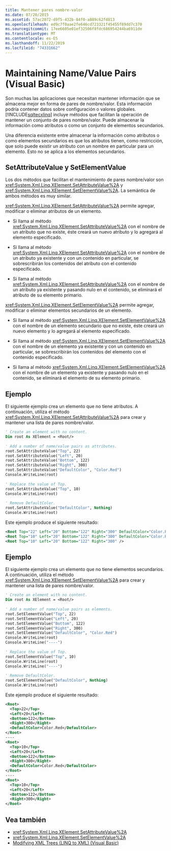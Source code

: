 ```yaml
---
title: Mantener pares nombre-valor
ms.date: 07/20/2015
ms.assetid: 57ac2072-d9f5-432b-84f0-a889c62fd813
ms.openlocfilehash: ed9c7f0aae2fe646cd723321f45455f89dd7c370
ms.sourcegitcommit: 17ee6605e01ef32506f8fdc686954244ba6911de
ms.translationtype: MT
ms.contentlocale: es-ES
ms.lasthandoff: 11/22/2019
ms.locfileid: "74331662"
---
```

# <a name="maintaining-namevalue-pairs-visual-basic"></a>Maintaining Name/Value Pairs (Visual Basic)
Son muchas las aplicaciones que necesitan mantener información que se almacena mejor en forma de pares de nombre/valor. Esta información podría contener datos sobre configuración o valores globales. [!INCLUDE[sqltecxlinq](~/includes/sqltecxlinq-md.md)] incluye métodos que facilitan la operación de mantener un conjunto de pares nombre/valor. Puede almacenar la información como atributos o como un conjunto de elementos secundarios.  
  
 Una diferencia existente entre almacenar la información como atributos o como elementos secundarios es que los atributos tienen, como restricción, que solo puede existir un atributo con un nombre en particular para un elemento. Esto no se aplica a los elementos secundarios.  
  
## <a name="setattributevalue-and-setelementvalue"></a>SetAttributeValue y SetElementValue  
 Los dos métodos que facilitan el mantenimiento de pares nombre/valor son <xref:System.Xml.Linq.XElement.SetAttributeValue%2A> y <xref:System.Xml.Linq.XElement.SetElementValue%2A>. La semántica de ambos métodos es muy similar.  
  
 <xref:System.Xml.Linq.XElement.SetAttributeValue%2A> permite agregar, modificar o eliminar atributos de un elemento.  
  
- Si llama al método <xref:System.Xml.Linq.XElement.SetAttributeValue%2A> con el nombre de un atributo que no existe, éste creará un nuevo atributo y lo agregará al elemento especificado.  
  
- Si llama al método <xref:System.Xml.Linq.XElement.SetAttributeValue%2A> con el nombre de un atributo ya existente y con un contenido en particular, se sobrescribirán los contenidos del atributo con el contenido especificado.  
  
- Si llama al método <xref:System.Xml.Linq.XElement.SetAttributeValue%2A> con el nombre de un atributo ya existente y pasando nulo en el contenido, se eliminará el atributo de su elemento primario.  
  
 <xref:System.Xml.Linq.XElement.SetElementValue%2A> permite agregar, modificar o eliminar elementos secundarios de un elemento.  
  
- Si llama al método <xref:System.Xml.Linq.XElement.SetElementValue%2A> con el nombre de un elemento secundario que no existe, éste creará un nuevo elemento y lo agregará al elemento especificado.  
  
- Si llama al método <xref:System.Xml.Linq.XElement.SetElementValue%2A> con el nombre de un elemento ya existente y con un contenido en particular, se sobrescribirán los contenidos del elemento con el contenido especificado.  
  
- Si llama al método <xref:System.Xml.Linq.XElement.SetElementValue%2A> con el nombre de un elemento ya existente y pasando nulo en el contenido, se eliminará el elemento de su elemento primario.  
  
## <a name="example"></a>Ejemplo  
 El siguiente ejemplo crea un elemento que no tiene atributos. A continuación, utiliza el método <xref:System.Xml.Linq.XElement.SetAttributeValue%2A> para crear y mantener una lista de pares nombre/valor.  
  
```vb  
' Create an element with no content.  
Dim root As XElement = <Root/>  
  
' Add a number of name/value pairs as attributes.  
root.SetAttributeValue("Top", 22)  
root.SetAttributeValue("Left", 20)  
root.SetAttributeValue("Bottom", 122)  
root.SetAttributeValue("Right", 300)  
root.SetAttributeValue("DefaultColor", "Color.Red")  
Console.WriteLine(root)  
  
' Replace the value of Top.  
root.SetAttributeValue("Top", 10)  
Console.WriteLine(root)  
  
' Remove DefaultColor.  
root.SetAttributeValue("DefaultColor", Nothing)  
Console.WriteLine(root)  
```  
  
 Este ejemplo produce el siguiente resultado:  
  
```xml  
<Root Top="22" Left="20" Bottom="122" Right="300" DefaultColor="Color.Red" />  
<Root Top="10" Left="20" Bottom="122" Right="300" DefaultColor="Color.Red" />  
<Root Top="10" Left="20" Bottom="122" Right="300" />  
```  
  
## <a name="example"></a>Ejemplo  
 El siguiente ejemplo crea un elemento que no tiene elementos secundarios. A continuación, utiliza el método <xref:System.Xml.Linq.XElement.SetElementValue%2A> para crear y mantener una lista de pares nombre/valor.  
  
```vb  
' Create an element with no content.  
Dim root As XElement = <Root/>  
  
' Add a number of name/value pairs as elements.  
root.SetElementValue("Top", 22)  
root.SetElementValue("Left", 20)  
root.SetElementValue("Bottom", 122)  
root.SetElementValue("Right", 300)  
root.SetElementValue("DefaultColor", "Color.Red")  
Console.WriteLine(root)  
Console.WriteLine("----")  
  
' Replace the value of Top.  
root.SetElementValue("Top", 10)  
Console.WriteLine(root)  
Console.WriteLine("----")  
  
' Remove DefaultColor.  
root.SetElementValue("DefaultColor", Nothing)  
Console.WriteLine(root)  
```  
  
 Este ejemplo produce el siguiente resultado:  
  
```xml  
<Root>  
  <Top>22</Top>  
  <Left>20</Left>  
  <Bottom>122</Bottom>  
  <Right>300</Right>  
  <DefaultColor>Color.Red</DefaultColor>  
</Root>  
----  
<Root>  
  <Top>10</Top>  
  <Left>20</Left>  
  <Bottom>122</Bottom>  
  <Right>300</Right>  
  <DefaultColor>Color.Red</DefaultColor>  
</Root>  
----  
<Root>  
  <Top>10</Top>  
  <Left>20</Left>  
  <Bottom>122</Bottom>  
  <Right>300</Right>  
</Root>  
```  
  
## <a name="see-also"></a>Vea también

- <xref:System.Xml.Linq.XElement.SetAttributeValue%2A>
- <xref:System.Xml.Linq.XElement.SetElementValue%2A>
- [Modifying XML Trees (LINQ to XML) (Visual Basic)](../../../../visual-basic/programming-guide/concepts/linq/modifying-xml-trees-linq-to-xml.md)
